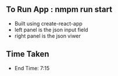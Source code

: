 ## To Run App : nmpm run start
- Built using create-react-app
- left panel is the json input field 
- right panel is the json viwer 

## Time Taken 
- End Time: 7:15
